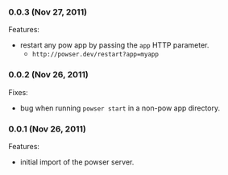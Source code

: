 ### 0.0.3 (Nov 27, 2011)

Features:

  - restart any pow app by passing the `app` HTTP parameter.
	- `http://powser.dev/restart?app=myapp`


### 0.0.2 (Nov 26, 2011)

Fixes:

  - bug when running `powser start` in a non-pow app directory.


### 0.0.1 (Nov 26, 2011)

Features:

  - initial import of the powser server.
